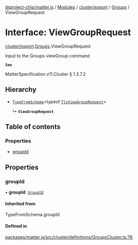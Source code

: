 [@project-chip/matter.js](../README.md) / [Modules](../modules.md) / [cluster/export](../modules/cluster_export.md) / [Groups](../modules/cluster_export.Groups.md) / ViewGroupRequest

# Interface: ViewGroupRequest

[cluster/export](../modules/cluster_export.md).[Groups](../modules/cluster_export.Groups.md).ViewGroupRequest

Input to the Groups viewGroup command

**`See`**

MatterSpecification.v11.Cluster § 1.3.7.2

## Hierarchy

- [`TypeFromSchema`](../modules/tlv_export.md#typefromschema)\<typeof [`TlvViewGroupRequest`](../modules/cluster_export.Groups.md#tlvviewgrouprequest)\>

  ↳ **`ViewGroupRequest`**

## Table of contents

### Properties

- [groupId](cluster_export.Groups.ViewGroupRequest.md#groupid)

## Properties

### groupId

• **groupId**: [`GroupId`](../modules/datatype_export.md#groupid)

#### Inherited from

TypeFromSchema.groupId

#### Defined in

[packages/matter.js/src/cluster/definitions/GroupsCluster.ts:76](https://github.com/project-chip/matter.js/blob/c0d55745d5279e16fdfaa7d2c564daa31e19c627/packages/matter.js/src/cluster/definitions/GroupsCluster.ts#L76)

